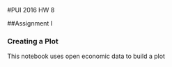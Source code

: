 #PUI 2016 HW 8

##Assignment I

### Creating a Plot 

This notebook uses open economic data to build a plot